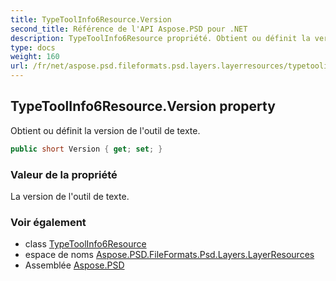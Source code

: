 ```yaml
---
title: TypeToolInfo6Resource.Version
second_title: Référence de l'API Aspose.PSD pour .NET
description: TypeToolInfo6Resource propriété. Obtient ou définit la version de loutil de texte.
type: docs
weight: 160
url: /fr/net/aspose.psd.fileformats.psd.layers.layerresources/typetoolinfo6resource/version/
---
```

## TypeToolInfo6Resource.Version property

Obtient ou définit la version de l'outil de texte.

```csharp
public short Version { get; set; }
```

### Valeur de la propriété

La version de l'outil de texte.

### Voir également

* class [TypeToolInfo6Resource](../)
* espace de noms [Aspose.PSD.FileFormats.Psd.Layers.LayerResources](../../typetoolinfo6resource/)
* Assemblée [Aspose.PSD](../../../)


